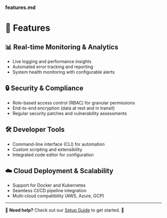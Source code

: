 ### features.md
# 🚀 Features

## 📊 Real-time Monitoring & Analytics
- Live logging and performance insights
- Automated error tracking and reporting
- System health monitoring with configurable alerts

## 🔒 Security & Compliance
- Role-based access control (RBAC) for granular permissions
- End-to-end encryption (data at rest and in transit)
- Regular security patches and vulnerability assessments

## 🛠 Developer Tools
- Command-line interface (CLI) for automation
- Custom scripting and extensibility
- Integrated code editor for configuration

## ☁️ Cloud Deployment & Scalability
- Support for Docker and Kubernetes
- Seamless CI/CD pipeline integration
- Multi-cloud compatibility (AWS, Azure, GCP)

---

📖 **Need help?** Check out our [Setup Guide](setup.md) to get started. 🚀
